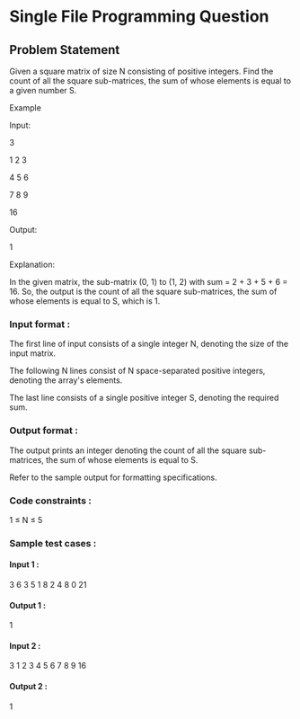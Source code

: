 # Single File Programming Question

## Problem Statement

Given a square matrix of size N consisting of positive integers. Find the count of all the square sub-matrices, the sum of whose elements is equal to a given number S.

Example

Input:

3

1 2 3

4 5 6

7 8 9

16

Output:

1

Explanation:

In the given matrix, the sub-matrix (0, 1) to (1, 2) with sum = 2 + 3 + 5 + 6 = 16. So, the output is the count of all the square sub-matrices, the sum of whose elements is equal to S, which is 1.

### Input format :

The first line of input consists of a single integer N, denoting the size of the input matrix.

The following N lines consist of N space-separated positive integers, denoting the array's elements.

The last line consists of a single positive integer S, denoting the required sum.

### Output format :

The output prints an integer denoting the count of all the square sub-matrices, the sum of whose elements is equal to S.

Refer to the sample output for formatting specifications.

### Code constraints :

1 ≤ N ≤ 5

### Sample test cases :

#### Input 1 :

3
6 3 5
1 8 2
4 8 0
21

#### Output 1 :

1

#### Input 2 :

3
1 2 3
4 5 6
7 8 9
16

#### Output 2 :

1
